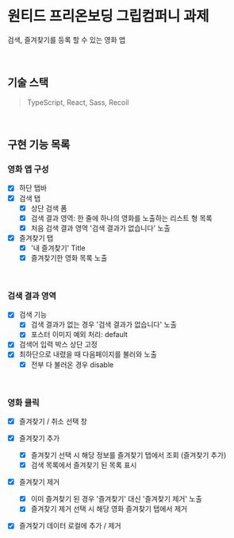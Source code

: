 # 원티드 프리온보딩 그립컴퍼니 과제

검색, 즐겨찾기를 등록 할 수 있는 영화 앱

<br>

## 기술 스택

> TypeScript, React, Sass, Recoil

<br>

## 구현 기능 목록

### 영화 앱 구성

- [x] 하단 탭바
- [x] 검색 탭
  - [x] 상단 검색 폼
  - [x] 검색 결과 영역: 한 줄에 하나의 영화를 노출하는 리스트 형 목록
  - [x] 처음 검색 결과 영역 '검색 결과가 없습니다' 노출
- [x] 즐겨찾기 탭
  - [x] '내 즐겨찾기' Title
  - [x] 즐겨찾기한 영화 목록 노출

<br>

### 검색 결과 영역

- [x] 검색 기능
  - [x] 검색 결과가 없는 경우 '검색 결과가 없습니다' 노출
  - [x] 포스터 이미지 예외 처리: default
- [x] 검색어 입력 박스 상단 고정
- [x] 최하단으로 내렸을 때 다음페이지를 불러와 노출
  - [x] 전부 다 불러온 경우 disable

<br>

### 영화 클릭

- [x] 즐겨찾기 / 취소 선택 창
- [x] 즐겨찾기 추가
  - [x] 즐겨찾기 선택 시 해당 정보를 즐겨찾기 탭에서 조회 (즐겨찾기 추가)
  - [x] 검색 목록에서 즐겨찾기 된 목록 표시
- [x] 즐겨찾기 제거
  - [x] 이미 즐겨찾기 된 경우 '즐겨찾기' 대신 '즐겨찾기 제거' 노출
  - [x] 즐겨찾기 제거 선택 시 해당 영화 즐겨찾기 탭에서 제거
- [x] 즐겨찾기 데이터 로컬에 추가 / 제거

